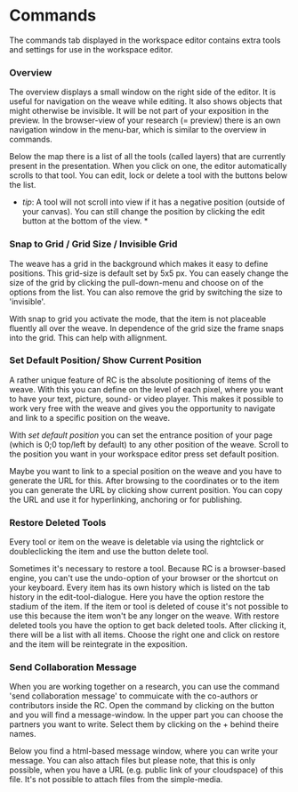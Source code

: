 # Commands 

The commands tab displayed in the workspace editor contains extra tools and settings for use in the workspace editor. 

### Overview

The overview displays a small window on the right side of the editor. It is useful for navigation on the weave while editing. It also shows objects that might otherwise be invisible. It will be not part of your exposition in the preview. In the browser-view of your research (= preview) there is an own navigation window in the menu-bar, which is similar to the overview in commands. 

Below the map there is a list of all the tools (called layers) that are currently present in the presentation.
When you click on one, the editor automatically scrolls to that tool. You can edit, lock or delete a tool with the buttons below the list.

* _tip_: A tool will not scroll into view if it has a negative position (outside of your canvas). You can still change the position by clicking the edit button at the bottom of the view. *

### Snap to Grid / Grid Size / Invisible Grid

The weave has a grid in the background which makes it easy to define positions. This grid-size is default set by 5x5 px. You can easely change the size of the grid by clicking the pull-down-menu and choose on of the options from the list. You can also remove the grid by switching the size to 'invisible'.

With snap to grid you activate the mode, that the item is not placeable fluently all over the weave. In dependence of the grid size the frame snaps into the grid. This can help with allignment. 

### Set Default Position/ Show Current Position

A rather unique feature of RC is the absolute positioning of items of the weave. With this you can define on the level of each pixel, where you want to have your text, picture, sound- or video player. This makes it possible to work very free with the weave and gives you the opportunity to navigate and link to a specific position on the weave.

With _set default position_ you can set the entrance position of your page (which is 0;0 top/left by default) to any other position of the weave. Scroll to the position you want in your workspace editor press set default position. 

Maybe you want to link to a special position on the weave and you have to generate the URL for this. After browsing to the coordinates or to the item you can generate the URL by clicking show current position. You can copy the URL and use it for hyperlinking, anchoring or for publishing.

### Restore Deleted Tools

Every tool or item on the weave is deletable via using the rightclick or doubleclicking the item and use the button delete tool.

Sometimes it's necessary to restore a tool. Because RC is a browser-based engine, you can't use the undo-option of your browser or the shortcut on your keyboard. Every item has its own history which is listed on the tab history in the edit-tool-dialogue. Here you have the option restore the stadium of the item. If the item or tool is deleted of couse it's not possible to use this because the item won't be any longer on the weave. With restore deleted tools you have the option to get back deleted tools. After clicking it, there will be a list with all items. Choose the right one and click on restore and the item will be reintegrate in the exposition.

### Send Collaboration Message

When you are working together on a research, you can use the command 'send collaboration message' to commuicate with the co-authors or contributors inside the RC. Open the command by clicking on the button and you will find a message-window. In the upper part you can choose the partners you want to write. Select them by clicking on the + behind theire names.

Below you find a html-based message window, where you can write your message. You can also attach files but please note, that this is only possible, when you have a URL (e.g. public link of your cloudspace) of this file. It's not possible to attach files from the simple-media.





